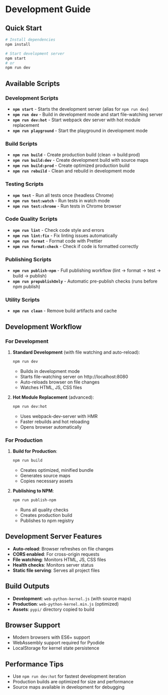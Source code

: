 # Development Guide

## Quick Start

```bash
# Install dependencies
npm install

# Start development server
npm start
# or
npm run dev
```

## Available Scripts

### Development Scripts

- **`npm start`** - Starts the development server (alias for `npm run dev`)
- **`npm run dev`** - Build in development mode and start file-watching server
- **`npm run dev:hot`** - Start webpack dev server with hot module replacement
- **`npm run playground`** - Start the playground in development mode

### Build Scripts

- **`npm run build`** - Create production build (clean → build:prod)
- **`npm run build:dev`** - Create development build with source maps
- **`npm run build:prod`** - Create optimized production build
- **`npm run rebuild`** - Clean and rebuild in development mode

### Testing Scripts

- **`npm test`** - Run all tests once (headless Chrome)
- **`npm run test:watch`** - Run tests in watch mode
- **`npm run test:chrome`** - Run tests in Chrome browser

### Code Quality Scripts

- **`npm run lint`** - Check code style and errors
- **`npm run lint:fix`** - Fix linting issues automatically
- **`npm run format`** - Format code with Prettier
- **`npm run format:check`** - Check if code is formatted correctly

### Publishing Scripts

- **`npm run publish-npm`** - Full publishing workflow (lint → format → test → build → publish)
- **`npm run prepublishOnly`** - Automatic pre-publish checks (runs before npm publish)

### Utility Scripts

- **`npm run clean`** - Remove build artifacts and cache

## Development Workflow

### For Development

1. **Standard Development** (with file watching and auto-reload):
   ```bash
   npm run dev
   ```
   - Builds in development mode
   - Starts file-watching server on http://localhost:8080
   - Auto-reloads browser on file changes
   - Watches HTML, JS, CSS files

2. **Hot Module Replacement** (advanced):
   ```bash
   npm run dev:hot
   ```
   - Uses webpack-dev-server with HMR
   - Faster rebuilds and hot reloading
   - Opens browser automatically

### For Production

1. **Build for Production**:
   ```bash
   npm run build
   ```
   - Creates optimized, minified bundle
   - Generates source maps
   - Copies necessary assets

2. **Publishing to NPM**:
   ```bash
   npm run publish-npm
   ```
   - Runs all quality checks
   - Creates production build
   - Publishes to npm registry

## Development Server Features

- **Auto-reload**: Browser refreshes on file changes
- **CORS enabled**: For cross-origin requests
- **File watching**: Monitors HTML, JS, CSS files
- **Health checks**: Monitors server status
- **Static file serving**: Serves all project files

## Build Outputs

- **Development**: `web-python-kernel.js` (with source maps)
- **Production**: `web-python-kernel.min.js` (optimized)
- **Assets**: `pypi/` directory copied to build

## Browser Support

- Modern browsers with ES6+ support
- WebAssembly support required for Pyodide
- LocalStorage for kernel state persistence

## Performance Tips

- Use `npm run dev:hot` for fastest development iteration
- Production builds are optimized for size and performance
- Source maps available in development for debugging 